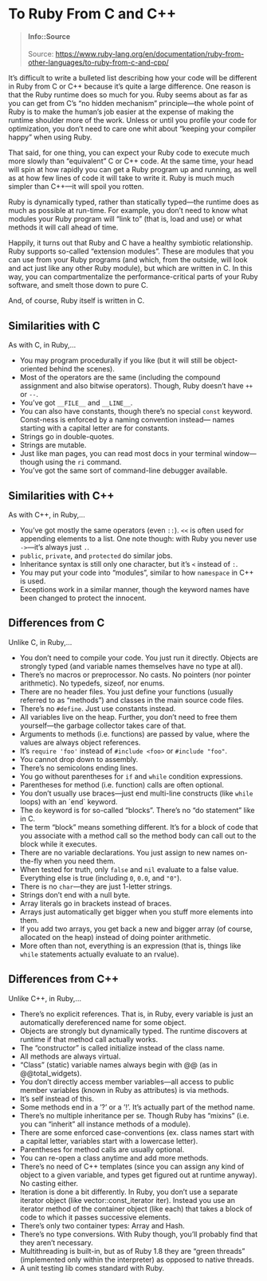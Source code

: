 # To Ruby From C and C++

> #### Info::Source
> Source: https://www.ruby-lang.org/en/documentation/ruby-from-other-languages/to-ruby-from-c-and-cpp/


It’s difficult to write a bulleted list describing how your code will be different in Ruby from C or C++ because it’s quite a large difference. One reason is that the Ruby runtime does so much for you. Ruby seems about as far as you can get from C’s “no hidden mechanism” principle—the whole point of Ruby is to make the human’s job easier at the expense of making the runtime shoulder more of the work. Unless or until you profile your code for optimization, you don’t need to care one whit about “keeping your compiler happy” when using Ruby.

That said, for one thing, you can expect your Ruby code to execute much more slowly than “equivalent” C or C++ code. At the same time, your head will spin at how rapidly you can get a Ruby program up and running, as well as at how few lines of code it will take to write it. Ruby is much much simpler than C++—it will spoil you rotten.

Ruby is dynamically typed, rather than statically typed—the runtime does as much as possible at run-time. For example, you don’t need to know what modules your Ruby program will “link to” (that is, load and use) or what methods it will call ahead of time.

Happily, it turns out that Ruby and C have a healthy symbiotic relationship. Ruby supports so-called “extension modules”. These are modules that you can use from your Ruby programs (and which, from the outside, will look and act just like any other Ruby module), but which are written in C. In this way, you can compartmentalize the performance-critical parts of your Ruby software, and smelt those down to pure C.

And, of course, Ruby itself is written in C.


## Similarities with C

As with C, in Ruby,…

* You may program procedurally if you like (but it will still be object-oriented behind the scenes).
* Most of the operators are the same (including the compound assignment and also bitwise operators). Though, Ruby doesn’t have `++` or `--`.
* You’ve got `__FILE__` and `__LINE__`.
* You can also have constants, though there’s no special `const` keyword. Const-ness is enforced by a naming convention instead— names starting with a capital letter are for constants.
* Strings go in double-quotes.
* Strings are mutable.
* Just like man pages, you can read most docs in your terminal window—though using the `ri` command.
* You’ve got the same sort of command-line debugger available.

## Similarities with C++

As with C++, in Ruby,…

* You’ve got mostly the same operators (even `::`). `<<` is often used for appending elements to a list. One note though: with Ruby you never use `->`—it’s always just `.`.
* `public`, `private`, and `protected` do similar jobs.
* Inheritance syntax is still only one character, but it’s `<` instead of `:`.
* You may put your code into “modules”, similar to how `namespace` in C++ is used.
* Exceptions work in a similar manner, though the keyword names have been changed to protect the innocent.

## Differences from C

Unlike C, in Ruby,…

* You don’t need to compile your code. You just run it directly.
Objects are strongly typed (and variable names themselves have no type at all).
* There’s no macros or preprocessor. No casts. No pointers (nor pointer arithmetic). No typedefs, sizeof, nor enums.
* There are no header files. You just define your functions (usually referred to as “methods”) and classes in the main source code files.
* There’s no `#define`. Just use constants instead.
* All variables live on the heap. Further, you don’t need to free them yourself—the garbage collector takes care of that.
* Arguments to methods (i.e. functions) are passed by value, where the values are always object references.
* It’s `require 'foo'` instead of `#include <foo>` or `#include "foo"`.
* You cannot drop down to assembly.
* There’s no semicolons ending lines.
* You go without parentheses for `if` and `while` condition expressions.
* Parentheses for method (i.e. function) calls are often optional.
* You don’t usually use braces—just end multi-line constructs (like `while` loops) with an ´end` keyword.
* The `do` keyword is for so-called “blocks”. There’s no “do statement” like in C.
* The term “block” means something different. It’s for a block of code that you associate with a method call so the method body can call out to the block while it executes.
* There are no variable declarations. You just assign to new names on-the-fly when you need them.
* When tested for truth, only `false` and `nil` evaluate to a false value. Everything else is true (including `0`, `0.0`, and `"0"`).
* There is no `char`—they are just 1-letter strings.
* Strings don’t end with a null byte.
* Array literals go in brackets instead of braces.
* Arrays just automatically get bigger when you stuff more elements into them.
* If you add two arrays, you get back a new and bigger array (of course, allocated on the heap) instead of doing pointer arithmetic.
* More often than not, everything is an expression (that is, things like `while` statements actually evaluate to an rvalue).

## Differences from C++

Unlike C++, in Ruby,…

* There’s no explicit references. That is, in Ruby, every variable is just an automatically dereferenced name for some object.
* Objects are strongly but dynamically typed. The runtime discovers at runtime if that method call actually works.
* The “constructor” is called initialize instead of the class name.
* All methods are always virtual.
* “Class” (static) variable names always begin with @@ (as in @@total_widgets).
* You don’t directly access member variables—all access to public member variables (known in Ruby as attributes) is via methods.
* It’s self instead of this.
* Some methods end in a ’?’ or a ’!’. It’s actually part of the method name.
* There’s no multiple inheritance per se. Though Ruby has “mixins” (i.e. you can “inherit” all instance methods of a module).
* There are some enforced case-conventions (ex. class names start with a capital letter, variables start with a lowercase letter).
* Parentheses for method calls are usually optional.
* You can re-open a class anytime and add more methods.
* There’s no need of C++ templates (since you can assign any kind of object to a given variable, and types get figured out at runtime anyway). No casting either.
* Iteration is done a bit differently. In Ruby, you don’t use a separate iterator object (like vector<T>::const_iterator iter). Instead you use an iterator method of the container object (like each) that takes a block of code to which it passes successive elements.
* There’s only two container types: Array and Hash.
* There’s no type conversions. With Ruby though, you’ll probably find that they aren’t necessary.
* Multithreading is built-in, but as of Ruby 1.8 they are “green threads” (implemented only within the interpreter) as opposed to native threads.
* A unit testing lib comes standard with Ruby.